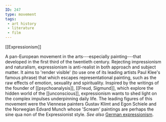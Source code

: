 ```yaml
---
ID: 247
type: movement
tags: 
 - art history
 - literature
 - film
---
```


[[Expressionism]]

 A
pan-European movement in the arts---especially painting---that developed
in the first third of the twentieth century. Rejecting impressionism and
naturalism, expressionism is anti-realist in both approach and subject
matter. It aims to 'render visible' (to use one of its leading artists
Paul Klee's famous phrase) that which escapes representational painting,
such as the raw effects of emotion, sexuality and spirituality. Inspired
by the writings of the founder of
[[psychoanalysis]], [[Freud, Sigmund]], which explore the
hidden world of the
[[unconscious]],
expressionism wants to shed light on the complex impulses underpinning
daily life. The leading figures of this movement were the Viennese
painters Gustav Klimt and Egon Schiele and the Norwegian Edvard Munch
whose 'Scream' paintings are perhaps the sine qua non of the
Expressionist style. *See also* [German
expressionism](#X59f32772ad55314dbecf05769112cec747ed696).

